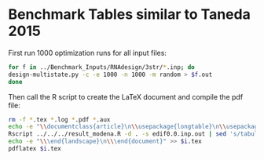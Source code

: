 Benchmark Tables similar to Taneda 2015
=======================================

First run 1000 optimization runs for all input files:

``` bash
for f in ../Benchmark_Inputs/RNAdesign/3str/*.inp; do
design-multistate.py -c -e 1000 -n 1000 -m random > $f.out
done
```

Then call the R script to create the LaTeX document and compile the pdf file:

``` bash
rm -f *.tex *.log *.pdf *.aux
echo -e "\\documentclass{article}\n\\usepackage{longtable}\n\\usepackage{lscape}\n\\\begin{document}\n\\\begin{landscape}\n" > table.tex
Rscript ../../../result_modena.R -d . -s edif0.0.inp.out | sed 's/tabularnewline/\\/g' | sed 's/tabular/longtable/g' >> table.tex
echo -e "\\\end{landscape}\n\\\end{document}" >> $i.tex
pdflatex $i.tex
```

